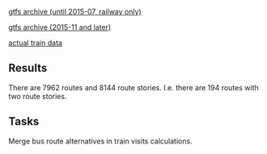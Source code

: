 
[gtfs archive (until 2015-07, railway only)](http://192.241.154.128/gtfs-data/)

[gtfs archive (2015-11 and later)](http://gtfs.otrain.org/static/archive/)

[actual train data](http://otrain.org/files/)


Results
-------
There are 7962 routes and 8144 route stories. I.e. there are 194 routes with two route stories. 



Tasks
-----
Merge bus route alternatives in train visits calculations. 